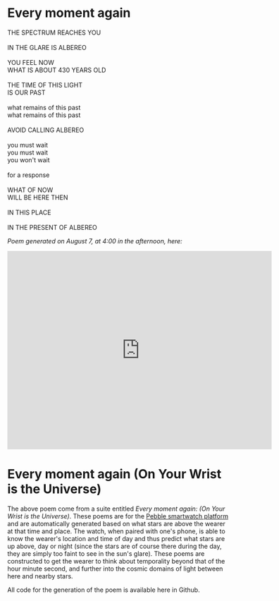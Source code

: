 # Every moment again

THE SPECTRUM REACHES YOU<br/>
<br/>
IN THE GLARE IS ALBEREO<br/>
<br/>
YOU FEEL NOW<br/>
WHAT IS ABOUT 430 YEARS OLD<br/>
<br/>
THE TIME OF THIS LIGHT<br/>
IS OUR PAST<br/>
<br/>
what remains of this past<br/>
what remains of this past<br/>
<br/>
AVOID CALLING ALBEREO<br/>
<br/>
you must wait<br/>
you must wait<br/>
you won't wait<br/>
<br/>
for a response<br/>
<br/>
WHAT OF NOW<br/>
WILL BE HERE THEN<br/>
<br/>
IN THIS PLACE<br/>
<br/>
IN THE PRESENT OF ALBEREO<br/>

<em>Poem generated on August 7, at 4:00 in the afternoon, here:</em>

<iframe src="https://www.google.com/maps/embed?pb=!1m18!1m12!1m3!1d23980.399766938543!2d-72.94400996259218!3d41.29689787927253!2m3!1f0!2f0!3f0!3m2!1i1024!2i768!4f13.1!3m3!1m2!1s0x0%3A0x0!2zNDHCsDE3JzQ4LjgiTiA3MsKwNTUnMzUuNCJX!5e0!3m2!1sen!2sus!4v1503809329991" width="600" height="450" frameborder="0" style="border:0" allowfullscreen></iframe>


#  Every moment again (On Your Wrist is the Universe)

The above poem come from a suite entitled *Every moment again: (On Your Wrist is the Universe)*. These poems are for the [Pebble smartwatch platform](https://apps.getpebble.com/en_US/application/59724027461a8d9e490001f5) and are automatically generated based on what stars are above the wearer at that time and place. The watch, when paired with one's phone, is able to know the wearer's location and time of day and thus predict what stars are up above, day or night (since the stars are of course there during the day, they are simply too faint to see in the sun's glare). These poems are constructed to get the wearer to think about temporality beyond that of the hour minute second, and further into the cosmic domains of light between here and nearby stars.

All code for the generation of the poem is available here in Github. 
